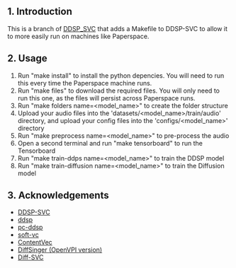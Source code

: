 ## 1. Introduction
This is a branch of [DDSP_SVC](https://github.com/yxlllc/DDSP-SVC) that adds a Makefile to DDSP-SVC to allow it to more easily run on machines like Paperspace. 

## 2. Usage

1. Run "make install" to install the python depencies. You will need to run this every time the Paperspace machine runs.
2. Run "make files" to download the required files. You will only need to run this one, as the files will persist across Paperspace runs.
3. Run "make folders name=<model_name>" to create the folder structure
4. Upload your audio files into the 'datasets/<model_name>/train/audio' directory, and upload your config files into the 'configs/<model_name>' directory
5. Run "make preprocess name=<model_name>" to pre-process the audio
6. Open a second terminal and run "make tensorboard" to run the Tensorboard
7. Run "make train-ddps name=<model_name>" to train the DDSP model
8. Run "make train-diffusion name=<model_name>" to train the Diffusion model

## 3. Acknowledgements
* [DDSP-SVC](https://github.com/yxlllc/DDSP-SVC)
* [ddsp](https://github.com/magenta/ddsp)
* [pc-ddsp](https://github.com/yxlllc/pc-ddsp)
* [soft-vc](https://github.com/bshall/soft-vc)
* [ContentVec](https://github.com/auspicious3000/contentvec)
* [DiffSinger (OpenVPI version)](https://github.com/openvpi/DiffSinger)
* [Diff-SVC](https://github.com/prophesier/diff-svc)

